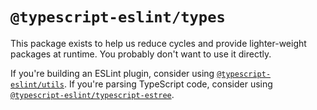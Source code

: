 # `@typescript-eslint/types`

This package exists to help us reduce cycles and provide lighter-weight packages at runtime.
You probably don't want to use it directly.

If you're building an ESLint plugin, consider using [`@typescript-eslint/utils`](http://typescript-eslint.io/docs/architecture/utils).
If you're parsing TypeScript code, consider using [`@typescript-eslint/typescript-estree`](http://typescript-eslint.io/docs/architecture/typescript-estree).

